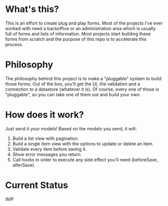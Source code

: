 # What's this?
This is an effort to create plug and play forms.
Most of the projects I've ever worked with need a backoffice or an administration area which is usually full of forms and lists of information. Most projects start building these forms from scratch and the purpose of this repo is to accelerate this process.

# Philosophy
The philosophy behind this project is to make a "pluggable" system to build those forms. Out of the box, you'll get the UI, the validation and a connection to a datastore (whatever it is). Of course, every one of those is "pluggable", so you can take one of them out and build your own.

# How does it work?
Just send it your models! Based on the models you send, it will:
 
  1. Build a list view with pagination.
  2. Build a single item view with the options to update or delete an item.
  3. Validate every item before saving it.
  4. Show error messages you return.
  5. Call hooks in order to execute any side effect you'll need (beforeSave, afterSave).

# Current Status
*WIP*